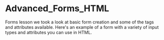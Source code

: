 # Advanced_Forms_HTML

Forms lesson we took a look at basic form creation and some of the tags and attributes available.
Here's an example of a form with a variety of input types and attributes you can use in HTML.
